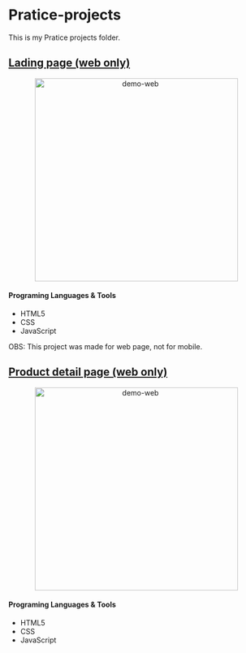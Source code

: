 # Pratice-projects

This is my Pratice projects folder.

## [Lading page (web only)](https://github.com/yuridapaz/Pratice-projects/tree/master/First%20personal%20landing%20page)


<div align="center">
    <img src="https://github.com/yuridapaz/Pratice-projects/blob/master/Images%20%26%20Gifs/First%20personal%20landing%20page.gif" alt="demo-web" height="400">
</div>

#### Programing Languages & Tools

- HTML5
- CSS
- JavaScript

OBS: This project was made for web page, not for mobile. 

## [Product detail page (web only)](https://github.com/yuridapaz/Pratice-projects/tree/master/Product%20detail%20page%20)


<div align="center">
    <img src="https://github.com/yuridapaz/Pratice-projects/blob/master/Images%20%26%20Gifs/product-detail-page.gif" alt="demo-web" height="400">
</div>

#### Programing Languages & Tools

- HTML5
- CSS
- JavaScript
